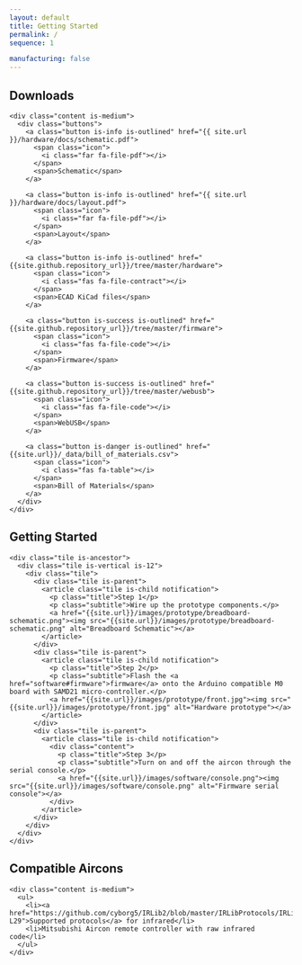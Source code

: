 ```yaml
---
layout: default
title: Getting Started
permalink: /
sequence: 1

manufacturing: false
---
```


<section class="section is-small">
  <div class="container">
    <h2 class="title is-1">Downloads</h2>

    <div class="content is-medium">
      <div class="buttons">
        <a class="button is-info is-outlined" href="{{ site.url }}/hardware/docs/schematic.pdf">
          <span class="icon">
            <i class="far fa-file-pdf"></i>
          </span>
          <span>Schematic</span>
        </a>

        <a class="button is-info is-outlined" href="{{ site.url }}/hardware/docs/layout.pdf">
          <span class="icon">
            <i class="far fa-file-pdf"></i>
          </span>
          <span>Layout</span>
        </a>

        <a class="button is-info is-outlined" href="{{site.github.repository_url}}/tree/master/hardware">
          <span class="icon">
            <i class="fas fa-file-contract"></i>
          </span>
          <span>ECAD KiCad files</span>
        </a>

        <a class="button is-success is-outlined" href="{{site.github.repository_url}}/tree/master/firmware">
          <span class="icon">
            <i class="fas fa-file-code"></i>
          </span>
          <span>Firmware</span>
        </a>

        <a class="button is-success is-outlined" href="{{site.github.repository_url}}/tree/master/webusb">
          <span class="icon">
            <i class="fas fa-file-code"></i>
          </span>
          <span>WebUSB</span>
        </a>

        <a class="button is-danger is-outlined" href="{{site.url}}/_data/bill_of_materials.csv">
          <span class="icon">
            <i class="fas fa-table"></i>
          </span>
          <span>Bill of Materials</span>
        </a>
      </div>
    </div>
  </div>
</section>

<section class="section is-small">
  <div class="container">
    <h2 class="title is-1">Getting Started</h2>

    <div class="tile is-ancestor">
      <div class="tile is-vertical is-12">
        <div class="tile">
          <div class="tile is-parent">
            <article class="tile is-child notification">
              <p class="title">Step 1</p>
              <p class="subtitle">Wire up the prototype components.</p>
              <a href="{{site.url}}/images/prototype/breadboard-schematic.png"><img src="{{site.url}}/images/prototype/breadboard-schematic.png" alt="Breadboard Schematic"></a>
            </article>
          </div>
          <div class="tile is-parent">
            <article class="tile is-child notification">
              <p class="title">Step 2</p>
              <p class="subtitle">Flash the <a href="software#firmware">firmware</a> onto the Arduino compatible M0 board with SAMD21 micro-controller.</p>
              <a href="{{site.url}}/images/prototype/front.jpg"><img src="{{site.url}}/images/prototype/front.jpg" alt="Hardware prototype"></a>
            </article>
          </div>
          <div class="tile is-parent">
            <article class="tile is-child notification">
              <div class="content">
                <p class="title">Step 3</p>
                <p class="subtitle">Turn on and off the aircon through the serial console.</p>
                <a href="{{site.url}}/images/software/console.png"><img src="{{site.url}}/images/software/console.png" alt="Firmware serial console"></a>
              </div>
            </article>
          </div>
        </div>
      </div>
    </div>
  </div>
</section>

<section class="section is-small">
  <div class="container">
    <h2 class="title is-1">Compatible Aircons</h2>

    <div class="content is-medium">
      <ul>
        <li><a href="https://github.com/cyborg5/IRLib2/blob/master/IRLibProtocols/IRLibProtocols.h#L15-L29">Supported protocols</a> for infrared</li>
        <li>Mitsubishi Aircon remote controller with raw infrared code</li>
      </ul>
    </div>
  </div>
</section>

